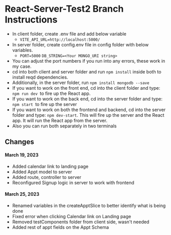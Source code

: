 # React-Server-Test2 Branch Instructions

- In client folder, create .env file and add below variable
  - `VITE_API_URL=http://localhost:5000/`
- In server folder, create config.env file in config folder with below variables.
  - `PORT=5000`
    `DB_STRING=<Your MONGO_URI string>`
- You can adjust the port numbers if you run into any errors, these work in my case.
- cd into both client and server folder and run `npm install` inside both to install reqd dependencies.
- Additionally, in the server folder, run `npm install mongodb --save`
- If you want to work on the front end, cd into the client folder and type: `npm run dev `to fire up the React app.
- If you want to work on the back end, cd into the server folder and type: `npm start `to fire up the server
- If you want to work on both the frontend and backend, cd into the server folder and type: `npm dev-start`. This will fire up the server and the React app. It will run the React app from the server.
- Also you can run both separately in two terminals

## Changes

#### March 19, 2023

- Added calendar link to landing page
- Added Appt model to server
- Added route, controller to server
- Reconfigured Signup logic in server to work with frontend

#### March 25, 2023

- Renamed variables in the createApptSlice to better identify what is being done
- Fixed error when clicking Calendar link on Landing page
- Removed testComponents folder from client side, wasn't needed
- Added rest of appt fields on the Appt Schema
